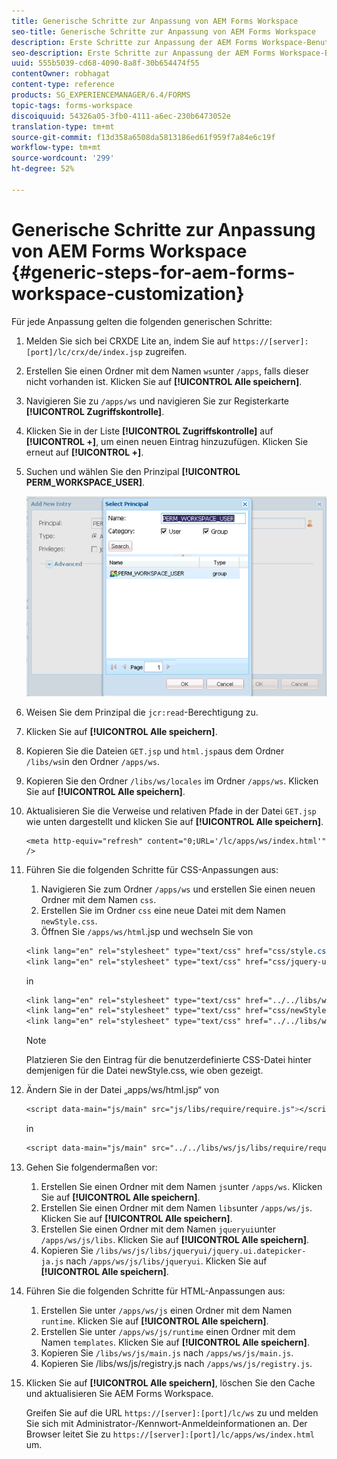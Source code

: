 ```yaml
---
title: Generische Schritte zur Anpassung von AEM Forms Workspace
seo-title: Generische Schritte zur Anpassung von AEM Forms Workspace
description: Erste Schritte zur Anpassung der AEM Forms Workspace-Benutzeroberfläche.
seo-description: Erste Schritte zur Anpassung der AEM Forms Workspace-Benutzeroberfläche.
uuid: 555b5039-cd68-4090-8a8f-30b654474f55
contentOwner: robhagat
content-type: reference
products: SG_EXPERIENCEMANAGER/6.4/FORMS
topic-tags: forms-workspace
discoiquuid: 54326a05-3fb0-4111-a6ec-230b6473052e
translation-type: tm+mt
source-git-commit: f13d358a6508da5813186ed61f959f7a84e6c19f
workflow-type: tm+mt
source-wordcount: '299'
ht-degree: 52%

---
```



# Generische Schritte zur Anpassung von AEM Forms Workspace {#generic-steps-for-aem-forms-workspace-customization}

Für jede Anpassung gelten die folgenden generischen Schritte:

1. Melden Sie sich bei CRXDE Lite an, indem Sie auf `https://[server]:[port]/lc/crx/de/index.jsp` zugreifen.
1. Erstellen Sie einen Ordner mit dem Namen `ws`unter `/apps`, falls dieser nicht vorhanden ist. Klicken Sie auf **[!UICONTROL Alle speichern]**.
1. Navigieren Sie zu `/apps/ws` und navigieren Sie zur Registerkarte **[!UICONTROL Zugriffskontrolle]**.
1. Klicken Sie in der Liste **[!UICONTROL Zugriffskontrolle]** auf **[!UICONTROL +]**, um einen neuen Eintrag hinzuzufügen. Klicken Sie erneut auf **[!UICONTROL +]**.
1. Suchen und wählen Sie den Prinzipal **[!UICONTROL PERM_WORKSPACE_USER]**.

   ![Wählen Sie PERM_WORKSPACE_USER als Teil von allgemeinen Schritten, um HTML Workspace anzupassen](assets/perm_workspace_user.png)

1. Weisen Sie dem Prinzipal die `jcr:read`-Berechtigung zu.
1. Klicken Sie auf **[!UICONTROL Alle speichern]**.
1. Kopieren Sie die Dateien `GET.jsp` und `html.jsp`aus dem Ordner `/libs/ws`in den Ordner `/apps/ws`.
1. Kopieren Sie den Ordner `/libs/ws/locales` im Ordner `/apps/ws`. Klicken Sie auf **[!UICONTROL Alle speichern]**.
1. Aktualisieren Sie die Verweise und relativen Pfade in der Datei `GET.jsp` wie unten dargestellt und klicken Sie auf **[!UICONTROL Alle speichern]**.

   ```
   <meta http-equiv="refresh" content="0;URL='/lc/apps/ws/index.html'" />
   ```

1. Führen Sie die folgenden Schritte für CSS-Anpassungen aus:

   1. Navigieren Sie zum Ordner `/apps/ws` und erstellen Sie einen neuen Ordner mit dem Namen `css`.
   1. Erstellen Sie im Ordner `css` eine neue Datei mit dem Namen `newStyle.css`.
   1. Öffnen Sie `/apps/ws/html`.jsp und wechseln Sie von

   ```css
   <link lang="en" rel="stylesheet" type="text/css" href="css/style.css" />
   <link lang="en" rel="stylesheet" type="text/css" href="css/jquery-ui.css"/>
   ```

   in

   ```css
   <link lang="en" rel="stylesheet" type="text/css" href="../../libs/ws/css/style.css" />
   <link lang="en" rel="stylesheet" type="text/css" href="css/newStyle.css" />
   <link lang="en" rel="stylesheet" type="text/css" href="../../libs/ws/css/jquery-ui.css"/>
   ```

   >[!NOTE]
   >
   >Platzieren Sie den Eintrag für die benutzerdefinierte CSS-Datei hinter demjenigen für die Datei newStyle.css, wie oben gezeigt.

1. Ändern Sie in der Datei „apps/ws/html.jsp“ von

   ```css
   <script data-main="js/main" src="js/libs/require/require.js"></script>
   ```

   in

   ```css
   <script data-main="js/main" src="../../libs/ws/js/libs/require/require.js"></script>
   ```

1. Gehen Sie folgendermaßen vor:

   1. Erstellen Sie einen Ordner mit dem Namen `js`unter `/apps/ws`. Klicken Sie auf **[!UICONTROL Alle speichern]**.
   1. Erstellen Sie einen Ordner mit dem Namen `libs`unter `/apps/ws/js`. Klicken Sie auf **[!UICONTROL Alle speichern]**.
   1. Erstellen Sie einen Ordner mit dem Namen `jqueryui`unter `/apps/ws/js/libs`. Klicken Sie auf **[!UICONTROL Alle speichern]**.
   1. Kopieren Sie `/libs/ws/js/libs/jqueryui/jquery.ui.datepicker-ja.js` nach `/apps/ws/js/libs/jqueryui`. Klicken Sie auf **[!UICONTROL Alle speichern]**.

1. Führen Sie die folgenden Schritte für HTML-Anpassungen aus:

   1. Erstellen Sie unter `/apps/ws/js` einen Ordner mit dem Namen `runtime`. Klicken Sie auf **[!UICONTROL Alle speichern]**.
   1. Erstellen Sie unter `/apps/ws/js/runtime` einen Ordner mit dem Namen `templates`. Klicken Sie auf **[!UICONTROL Alle speichern]**.
   1. Kopieren Sie `/libs/ws/js/main.js` nach `/apps/ws/js/main.js`.
   1. Kopieren Sie /libs/ws/js/registry.js nach `/apps/ws/js/registry.js`.

1. Klicken Sie auf **[!UICONTROL Alle speichern]**, löschen Sie den Cache und aktualisieren Sie AEM Forms Workspace.

   Greifen Sie auf die URL `https://[server]:[port]/lc/ws` zu und melden Sie sich mit Administrator-/Kennwort-Anmeldeinformationen an. Der Browser leitet Sie zu `https://[server]:[port]/lc/apps/ws/index.html` um.

